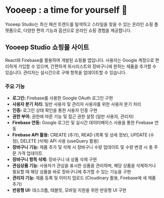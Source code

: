 # Yooeep : a time for yourself 💛

Yooeep Studio는 최신 패션 트렌드를 탐색하고 스타일을 찾을 수 있는 온라인 쇼핑 플랫폼으로, 다양한 편의 기능과 옵션으로 온라인 쇼핑 경험을 제공합니다.

## Yooeep Studio 쇼핑몰 사이트

React와 Firebase를 활용하여 개발된 쇼핑몰 앱입니다. 사용자는 Google 계정으로 편리하게 가입할 수 있으며, 간편하게 위시리스트와 장바구니에 원하는 제품을 추가할 수 있습니다. 관리자는 실시간으로 구매 항목을 업데이트할 수 있습니다. 

### 주요 기능

- **로그인:** Firebase를 사용한 Google OAuth 로그인 구현
- **사용자 분기 처리:** 일반 사용자 및 관리자 사용자를 위한 사용자 분기 처리
- **인증:** 로그인 상태 확인을 통한 사용자 인증 구현
- **권한 부여:** 권한에 따른 기능 및 접근 권한 설정 (일반 사용자, 관리자)
- **Firebase 연동:** Google 로그인 및 실시간 데이터베이스 사용을 통한 Firebase 연동
- **Firebase API 활용:** CREATE (추가), READ (목록 및 상세 정보), UPDATE (수정), DELETE (삭제) API 사용 (useQuery 활용)
- **장바구니 기능:** 제품 추가 및 삭제 시 장바구니 수량 업데이트 및 수량 변경 시 총 주문 가격 업데이트
- **장바구니 항목 삭제:** 장바구니 내 상품 삭제 구현
- **관심상품 기능:** 사용자가 관심을 표시한 상품을 관리하며, 해당 상품을 삭제하거나 필요할 때 해당 상품을 바로 장바구니에 추가할 수 있는 기능을 구현
- **관리자 기능:** 제품 등록 및 이미지 업로드 (Cloudinary 활용, Firebase에 새 제품 추가)
- **반응형 UI:** 데스크톱, 태블릿, 모바일 지원을 위한 반응형 UI 구현
